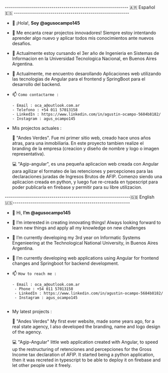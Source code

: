 ------------------------------------------------------------- 🇦🇷  Español 🇪🇸 ---------------------------------------------------------

- 👋 ¡Hola!, **Soy @agusocampo145**
  
- 👀  Me encanta crear projectos innovadores! Siempre estoy intentando aprender algo nuevo y aplicar todos mis conocimientos ante nuevos desafios.
   
- 🌱 Actualmente estoy cursando el 3er año de Ingenieria en Sistemas de Informacion en la Universidad Tecnologica Nacional, en Buenos Aires Argentina. 
         
- 🧠 Actualmente, me encuentro desarollando Aplicaciones web utilizando las tecnologias de Angular para el frontend y SpringBoot para el desarrollo del backend.


- 📫  `Como contactarme :`
    ```
    - Email : oca_a@outlook.com.ar
    - Telefono : +54 011 57013158
    - LinkedIn : https://www.linkedin.com/in/agustin-ocampo-5684b8182/
    - Instagram : agus_ocampo145
    ```
    
 - Mis projectos actuales : 
 
      🏢 "Andes Verdes". Fue mi primer sitio web, creado hace unos años atras, para una inmobiliaria. En este proyecto tambien realize el branding de la empresa (creacion y diseño de nombre y logo o imagen representativa).
      
      💻 "Agip-angular", es una pequeña aplicacion web creada con Angular para agilizar el formateo de las retenciones y percepciones para las declaraciones juradas de Ingresos Brutos de AFIP. Comenzo siendo una aplicacion creada en python, y luego fue re-creada en typescript para poder publicarla en firebase y permitir para su libre utilizacion.
      
--------------------------------------------------------------🇬🇧  English  🇺🇸----------------------------------------------------------

- 👋  Hi, **I’m @agusocampo145**
  
- 👀  I’m interested in creating innovating things! Always looking forward to learn new things and apply all my knowledge on new challenges
  
- 🌱  I’m currently developing my 3rd year on Informatic Systems Engenieering at the Technological National University, in Buenos Aires Argentina.
     
- 🧠  I’m currently developing web applications using Angular for frontend changes and Springboot for backend development.

- 📫  `How to reach me :`
   ```
   - Email : oca_a@outlook.com.ar
    - Phone : +54 011 57013158
    - LinkedIn : https://www.linkedin.com/in/agustin-ocampo-5684b8182/
    - Instagram : agus_ocampo145
    
 - My latest projects : 
 
      🏢 "Andes Verdes" My first ever website, made some years ago, for a real state agency, I also developed the branding, name and logo design of the agency. 
      
      💻 "Agip-Angular" little web application created with Angular, to speed up the restructuring of retenciones and percepciones for the Gross Income   tax declaration of AFIP. It started being a python application, then it was recreted in typescript to be able to deploy it on firebase and let other people use it freely.
